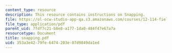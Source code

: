 ```yaml
---
content_type: resource
description: This resource contains instructions on Snapping.
file: https://ol-ocw-studio-app-qa.s3.amazonaws.com/courses/12-114-field-geology-i-fall-2005/353a3e4279fe6474203e07d9849da1ed_snapping.pdf
file_type: application/pdf
parent_uid: 7fdf7c21-b8e8-a177-1da0-484f47e67a7a
resourcetype: Document
title: snapping.pdf
uid: 353a3e42-79fe-6474-203e-07d9849da1ed
---
```

